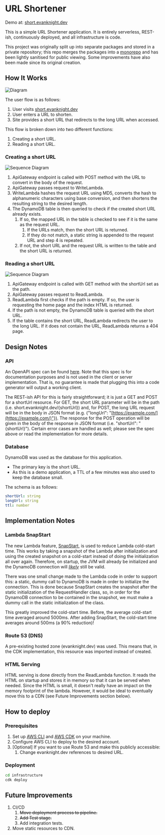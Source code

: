 # URL Shortener
Demo at: [short.evanknight.dev](https://short.evanknight.dev/)

This is a simple URL Shortener application. It is entirely serverless, REST-ish, continuously deployed, and all infrastructure is code.

This project was originally split up into separate packages and stored in a private repository; this repo merges
the packages into a [monorepo](https://en.wikipedia.org/wiki/Monorepo) and has been lightly sanitised for public
viewing. Some improvements have also been made since its original creation.

## How It Works
![Diagram](./design/diagram.png)

The user flow is as follows:
1. User visits [short.evanknight.dev](https://short.evanknight.dev/)
2. User enters a URL to shorten.
3. Site provides a short URL that redirects to the long URL when accessed.

This flow is broken down into two different functions:
1. Creating a short URL.
2. Reading a short URL.

### Creating a short URL
![Sequence Diagram](./design/WriteLambdaSequence.png)

1. ApiGateway endpoint is called with POST method with the URL to convert in the body of the request.
2. ApiGateway passes request to WriteLambda.
3. WriteLambda hashes the request URL using MD5, converts the hash to alphanumeric characters using base conversion, 
and then shortens the resulting string to the desired length.
4. The DynamoDB table is then queried to check if the created short URL already exists.
   1. If so, the mapped URL in the table is checked to see if it is the same as the request URL.
      1. If the URLs match, then the short URL is returned.
      2. If they do not match, a static string is appended to the request URL and step 4 is repeated.
   2. If not, the short URL and the request URL is written to the table and the short URL is returned.

### Reading a short URL
![Sequence Diagram](./design/ReadLambdaSequence.png)

1. ApiGateway endpoint is called with GET method with the shortUrl set as the path.
2. ApiGateway passes request to ReadLambda.
3. ReadLambda first checks if the path is empty. If so, the user is requesting the home page and the index HTML is returned.
4. If the path is not empty, the DynamoDB table is queried with the short URL.
5. If the table contains the short URL, ReadLambda redirects the user to the long URL. If it does not contain the URL, 
ReadLambda returns a 404 page.

## Design Notes
### API
An OpenAPI spec can be found [here](./design/url_shortener_api.yaml). Note that this spec is for documentation purposes
and is not used in the client or server implementation. That is, no guarantee is made that plugging this into a
code generator will output a working client.

The REST-ish API for this is fairly straightforward; it is just a GET and POST for a shortUrl resource. For GET,
the short URL parameter will be in the path (i.e. short.evanknight.dev/{shortUrl}) and, for POST, the long URL
request will be in the body in JSON format (e.g. {"longUrl": "[https://example.com/](https://example.com/)"}). 
The response for the POST operation will be given in the body of the response in JSON format (i.e. "shortUrl": "{shortUrl}"). 
Certain error cases are handled as well; please see the spec above or read the implementation for more details.

### Database
DynamoDB was used as the database for this application.
* The primary key is the short URL.
* As this is a demo application, a TTL of a few minutes was also used to keep the database small.

The schema is as follows:
```yaml
shortUrl: string
longUrl: string
ttl: number
```

## Implementation Notes
### Lambda SnapStart
The new Lambda feature, [SnapStart](https://docs.aws.amazon.com/lambda/latest/dg/snapstart.html), is used to reduce 
Lambda cold-start time. This works by taking a snapshot of the Lambda after initialization and using the created 
snapshot on a cold-start instead of doing the initialization all over again. Therefore, on startup, the JVM will 
already be initialized and the DynamoDB connection will 
[*likely*](https://docs.aws.amazon.com/lambda/latest/dg/snapstart-best-practices.html#snapstart-networking) still be valid.

There was one small change made to the Lambda code in order to support this: a static, dummy call to DynamoDB is made 
in order to initialize the connection. This is done because SnapStart creates the snapshot after the static 
initialization of the RequestHandler class, so, in order for the DynamoDB connection to be contained in the snapshot, 
we must make a dummy call in the static initialization of the class.

This greatly improved the cold-start time. Before, the average cold-start time averaged around 5000ms. After adding
SnapStart, the cold-start time averages around 500ms (a 90% reduction)!

### Route 53 (DNS)
A pre-existing hosted zone (evanknight.dev) was used. This means that, in the CDK implementation, this resource
was imported instead of created.

### HTML Serving
HTML serving is done directly from the ReadLambda function. It reads the HTML on startup and stores it in memory so that
it can be served when needed. Since the HTML is small, it doesn't really have an impact on the memory footprint of
the lambda. However, it would be ideal to eventually move this to a CDN (see Future Improvements section below).

## How to deploy
### Prerequisites
1. Set up [AWS CLI](https://docs.aws.amazon.com/cli/latest/userguide/getting-started-install.html) 
and [AWS CDK](https://docs.aws.amazon.com/cdk/v2/guide/getting_started.html#getting_started_prerequisites) on your machine.
2. Configure AWS CLI to deploy to the desired account.
3. [Optional] If you want to use Route 53 and make this publicly accessible:
   1. Change evanknight.dev references to desired URL.

### Deployment
```bash
cd infrastructure
cdk deploy
```

## Future Improvements
1. CI/CD
   1. ~~Move deployment process to pipeline.~~
   2. ~~Add Test stage.~~
   3. Add integration tests.
2. Move static resources to CDN.
